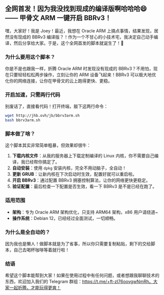 ## 全网首发！因为我没找到现成的编译版啊哈哈哈😄 —— 甲骨文 ARM 一键开启 BBRv3！

嘿，大家好！我是 Joey！最近，我想在 Oracle ARM 上搞点事情，结果发现，居然没有现成的 BBRv3 编译版？！作为一个不甘心的小技术宅，我决定自己动手编译，然后分享给大家。于是，这个全网首发的脚本就诞生了！🎉


### 为什么要用这个脚本？

你是不是也跟我一样，折腾 Oracle ARM 时发现没有现成的 BBRv3？不用怕，现在只要轻轻松松两步操作，立刻让你的 ARM 设备飞起来！BBRv3 可以极大地优化你的网络连接，让你在甲骨文的云上跑得更快、更稳。

### 开启加速，只需两行代码

别废话了，直接看代码！打开终端，敲下这两行命令：

```bash
wget http://jhb.ovh/jb/bbrv3arm.sh
bash bbrv3arm.sh
```

### 脚本做了啥？

这个脚本其实非常简单粗暴，但效果却很牛：

1. **下载内核文件**：从我的服务器上下载定制编译的 Linux 内核，你不需要自己编译，我已经帮你搞定了。
2. **自动安装**：使用 `dpkg` 安装内核，完全不用动脑子，全自动！
3. **更新 GRUB**：让新内核在下次启动时生效，配置好就可以重启啦。
4. **开启 BBRv3**：通过配置 BBRv3 拥塞控制算法，让你的网络更快更稳定。
5. **验证配置**：最后检查一下配置是否生效，看一下 BBRv3 是不是已经在跑了。

### 适用范围

- **架构**：专为 Oracle ARM 架构优化，只支持 ARM64 架构，x86 用户请绕道~
- **操作系统**：Debian 12，已经经过全面测试，一切顺畅。

### 为什么是全自动的？

因为我也是懒人！做脚本就是为了省事，所以你只需要复制粘贴，剩下的交给脚本，自己去喝杯咖啡等着就行啦！

### 结语

希望这个脚本能帮到大家！如果在使用过程中有任何问题，或者想跟我聊聊技术的东西，欢迎加入我们的 Telegram 群组：https://t.me/+ft-zI76oovgwNmRh。大家一起折腾，才能玩得更爽！

